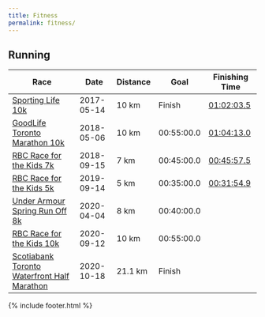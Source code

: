 ```yaml
---
title: Fitness
permalink: fitness/
---
```


## Running

| Race | Date | Distance | Goal | Finishing Time |
|------|------|----------|------|----------------|
| [Sporting Life 10k](http://www.sportinglife10k.ca/) | 2017-05-14 | 10 km | Finish | [01:02:03.5](https://www.sportstats.ca/display-results.xhtml?raceid=43449&bib=15274) |
| [GoodLife Toronto Marathon 10k](http://www.torontomarathon.com/races/10k-run/) | 2018-05-06 | 10 km | 00:55:00.0 | [01:04:13.0](https://www.sportstats.ca/display-results.xhtml?raceid=93240&bib=10225) |
| [RBC Race for the Kids 7k](http://www.rbcraceforthekids.ca/) | 2018-09-15 | 7 km | 00:45:00.0 | [00:45:57.5](https://www.sportstats.ca/display-results.xhtml?raceid=94305&bib=731) |
| [RBC Race for the Kids 5k](http://www.rbcraceforthekids.ca/) | 2019-09-14 | 5 km | 00:35:00.0 | [00:31:54.9](https://www.sportstats.ca/display-results.xhtml?raceid=101622&bib=191) |
| [Under Armour Spring Run Off 8k](https://canadarunningseries.com/race-roster-spring-run-off/) | 2020-04-04 | 8 km | 00:40:00.0 | |
| [RBC Race for the Kids 10k](http://www.rbcraceforthekids.ca/) | 2020-09-12 | 10 km | 00:55:00.0 |  |
| [Scotiabank Toronto Waterfront Half Marathon](http://www.torontowaterfrontmarathon.com/event-info/half-marathon/) | 2020-10-18 | 21.1 km | Finish | |

{% include footer.html %}
